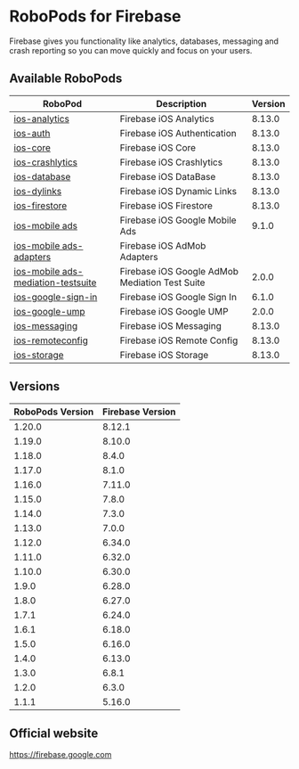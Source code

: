 # RoboPods for Firebase

Firebase gives you functionality like analytics, databases, messaging and crash reporting so you can move quickly and focus on your users.

## Available RoboPods

| RoboPod                                                                          | Description                                    | Version |
|----------------------------------------------------------------------------------|------------------------------------------------|---------|
| [ios-analytics](ios-analytics/)                                                  | Firebase iOS Analytics                         | 8.13.0  |
| [ios-auth](ios-auth/)                                                            | Firebase iOS Authentication                    | 8.13.0  |
| [ios-core](ios-core/)                                                            | Firebase iOS Core                              | 8.13.0  |
| [ios-crashlytics](ios-crashlytics/)                                              | Firebase iOS Crashlytics                       | 8.13.0  |
| [ios-database](ios-database/)                                                    | Firebase iOS DataBase                          | 8.13.0  |
| [ios-dylinks](ios-dylinks/)                                                      | Firebase iOS Dynamic Links                     | 8.13.0  |
| [ios-firestore](ios-firestore/)                                                  | Firebase iOS Firestore                         | 8.13.0  |
| [ios-mobile ads](ios-google-mobile-ads/)                                         | Firebase iOS Google Mobile Ads                 | 9.1.0   |
| [ios-mobile ads-adapters](ios-google-mobile-ads-adapters/)                       | Firebase iOS AdMob Adapters                    |         |
| [ios-mobile ads-mediation-testsuite](ios-google-mobile-ads-mediation-testsuite/) | Firebase iOS Google AdMob Mediation Test Suite | 2.0.0   |
| [ios-google-sign-in](ios-google-sign-in/)                                        | Firebase iOS Google Sign In                    | 6.1.0   |
| [ios-google-ump](ios-google-ump/)                                                | Firebase iOS Google UMP                        | 2.0.0   |
| [ios-messaging](ios-messaging/)                                                  | Firebase iOS Messaging                         | 8.13.0  |
| [ios-remoteconfig](ios-remoteconfig/)                                            | Firebase iOS Remote Config                     | 8.13.0  |
| [ios-storage](ios-storage/)                                                      | Firebase iOS Storage                           | 8.13.0  |

## Versions

| RoboPods Version  | Firebase Version    |
|-------------------|---------------------|
| 1.20.0            | 8.12.1              |
| 1.19.0            | 8.10.0              |
| 1.18.0            | 8.4.0               |
| 1.17.0            | 8.1.0               |
| 1.16.0            | 7.11.0              |
| 1.15.0            | 7.8.0               |
| 1.14.0            | 7.3.0               |
| 1.13.0            | 7.0.0               |
| 1.12.0            | 6.34.0              |
| 1.11.0            | 6.32.0              |
| 1.10.0            | 6.30.0              |
| 1.9.0             | 6.28.0              |
| 1.8.0             | 6.27.0              |
| 1.7.1             | 6.24.0              |
| 1.6.1             | 6.18.0              |
| 1.5.0             | 6.16.0              |
| 1.4.0             | 6.13.0              |
| 1.3.0             | 6.8.1               |
| 1.2.0             | 6.3.0               |
| 1.1.1             | 5.16.0              |

## Official website

https://firebase.google.com